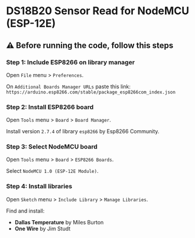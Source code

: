 # DS18B20 Sensor Read for NodeMCU (ESP-12E)

## :warning: Before running the code, follow this steps

### Step 1: Include ESP8266 on library manager

Open `File` menu > `Preferences`.

On `Additional Boards Manager URLs` paste this link: 
`https://arduino.esp8266.com/stable/package_esp8266com_index.json`

### Step 2: Install ESP8266 board

Open `Tools` menu > `Board` > `Board Manager`.

Install version `2.7.4` of library `esp8266` by Esp8266 Community.

### Step 3: Select NodeMCU board

Open `Tools` menu > `Board` > `ESP8266 Boards`.

Select `NodeMCU 1.0 (ESP-12E Module)`.

### Step 4: Install libraries

Open `Sketch` menu > `Include Library` > `Manage Libraries`.

Find and install:
- **Dallas Temperature** by Miles Burton
- **One Wire** by Jim Studt

